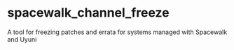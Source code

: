 # spacewalk_channel_freeze
A tool for freezing patches and errata for systems managed with Spacewalk and Uyuni
